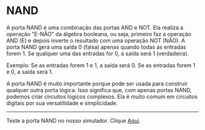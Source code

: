 # NAND

A porta NAND é uma combinação das portas AND e NOT. Ela realiza a operação "E-NÃO" da álgebra booleana, ou seja, primeiro faz a operação AND (E) e depois inverte o resultado com uma operação NOT (NÃO). A porta NAND gera uma saída 0 (falsa) apenas quando todas as entradas forem 1. Se qualquer uma das entradas for 0, a saída será 1 (verdadeira).

Exemplo:
Se as entradas forem 1 e 1, a saída será 0.
Se as entradas forem 1 e 0, a saída será 1.

A porta NAND é muito importante porque pode ser usada para construir qualquer outra porta lógica. Isso significa que, com apenas portas NAND, podemos criar circuitos lógicos complexos. Ela é muito comum em circuitos digitais por sua versatilidade e simplicidade.

---

Teste a porta NAND no nosso simulador. Clique [Aqui](https://umbarril.github.io/logic-simulator).